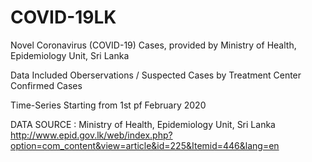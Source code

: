 # COVID-19LK
Novel Coronavirus (COVID-19) Cases, provided by Ministry of Health, Epidemiology Unit, Sri Lanka

Data Included
Oberservations / Suspected Cases by Treatment Center 
Confirmed Cases

Time-Series Starting from 1st pf February 2020

DATA SOURCE : 
Ministry of Health, Epidemiology Unit, Sri Lanka
http://www.epid.gov.lk/web/index.php?option=com_content&view=article&id=225&Itemid=446&lang=en

<div class="flourish-embed flourish-chart" data-src="visualisation/1583417"><script src="https://public.flourish.studio/resources/embed.js"></script></div>
